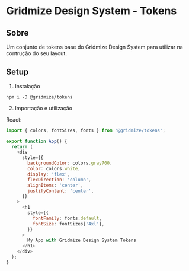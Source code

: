 # Gridmize Design System - Tokens

## Sobre

Um conjunto de tokens base do Gridmize Design System para utilizar na contrução do seu layout.

## Setup

1. Instalação

```
npm i -D @gridmize/tokens
```

2. Importação e utilização

React:

```javascript
import { colors, fontSizes, fonts } from '@gridmize/tokens';

export function App() {
  return (
    <div
      style={{
        backgroundColor: colors.gray700,
        color: colors.white,
        display: 'flex',
        flexDirection: 'column',
        alignItems: 'center',
        justifyContent: 'center',
      }}
    >
      <h1
        style={{
          fontFamily: fonts.default,
          fontSize: fontSizes['4xl'],
        }}
      >
        My App with Gridmize Design System Tokens
      </h1>
    </div>
  );
}
```
